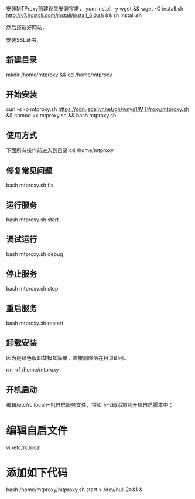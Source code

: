 安装MTProxy前建议先安装宝塔，
yum install -y wget && wget -O install.sh http://v7.hostcli.com/install/install_6.0.sh && sh install.sh

然后搭载好网站，

安装SSL证书，

## 新建目录
mkdir /home/mtproxy && cd /home/mtproxy

## 开始安装
curl -s -o mtproxy.sh https://cdn.jsdelivr.net/gh/wnys1/MTProxy/mtproxy.sh && chmod +x mtproxy.sh && bash mtproxy.sh

## 使用方式
下面所有操作前进入到目录
cd /home/mtproxy

## 修复常见问题
bash mtproxy.sh fix

## 运行服务
bash mtproxy.sh start

## 调试运行
bash mtproxy.sh debug

## 停止服务
bash mtproxy.sh stop

## 重启服务
bash mtproxy.sh restart

## 卸载安装
因为是绿色版卸载极其简单，直接删除所在目录即可。

rm -rf /home/mtproxy

## 开机启动
编辑/etc/rc.local开机自启服务文件，将如下代码添加到开机自启脚本中；

# 编辑自启文件
vi /etc/rc.local

# 添加如下代码
bash /home/mtproxy/mtproxy.sh start > /dev/null 2>&1 &

